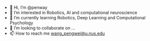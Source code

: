 - 👋 Hi, I’m @penway
- 👀 I’m interested in Robotics, AI and computational neuroscience
- 🌱 I’m currently learning Robotics, Deep Learning and Computational Psychology
- 💞️ I’m looking to collaborate on ...
- 📫 How to reach me wang_pengwei@u.nus.edu

<!---
penway/penway is a ✨ special ✨ repository because its `README.md` (this file) appears on your GitHub profile.
You can click the Preview link to take a look at your changes.
--->
